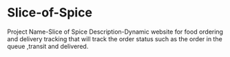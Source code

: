 # Slice-of-Spice
Project Name-Slice of Spice
Description-Dynamic website for food ordering and delivery tracking that will track the order status such as the order in the queue ,transit and delivered.
